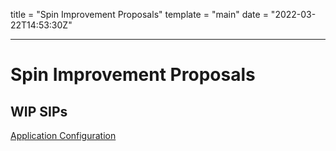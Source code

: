 title = "Spin Improvement Proposals"
template = "main"
date = "2022-03-22T14:53:30Z"

---

# Spin Improvement Proposals

## WIP SIPs

[Application Configuration](000-app-config.md)